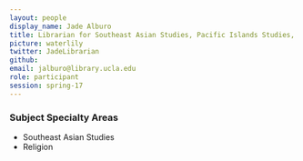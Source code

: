 ```yaml
---
layout: people
display_name: Jade Alburo
title: Librarian for Southeast Asian Studies, Pacific Islands Studies, and Religion
picture: waterlily
twitter: JadeLibrarian
github:
email: jalburo@library.ucla.edu
role: participant
session: spring-17
---
```


### Subject Specialty Areas
- Southeast Asian Studies
- Religion
